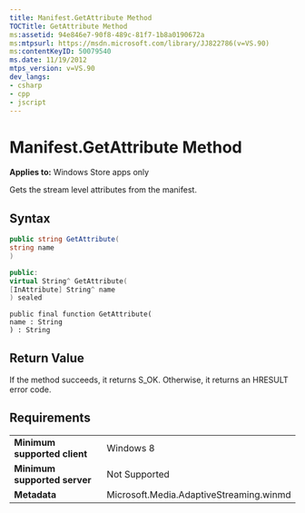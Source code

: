 ```yaml
---
title: Manifest.GetAttribute Method
TOCTitle: GetAttribute Method
ms:assetid: 94e846e7-90f8-489c-81f7-1b8a0190672a
ms:mtpsurl: https://msdn.microsoft.com/library/JJ822786(v=VS.90)
ms:contentKeyID: 50079540
ms.date: 11/19/2012
mtps_version: v=VS.90
dev_langs:
- csharp
- cpp
- jscript
---
```


# Manifest.GetAttribute Method

**Applies to:** Windows Store apps only

Gets the stream level attributes from the manifest.

## Syntax

```csharp
public string GetAttribute(
string name
)
```

```cpp
public:
virtual String^ GetAttribute(
[InAttribute] String^ name
) sealed
```

```jscript
public final function GetAttribute(
name : String
) : String
```

## Return Value

If the method succeeds, it returns S\_OK. Otherwise, it returns an HRESULT error code.

## Requirements

|||
|--- |--- |
|**Minimum supported client**|Windows 8|
|**Minimum supported server**|Not Supported|
|**Metadata**|Microsoft.Media.AdaptiveStreaming.winmd|

